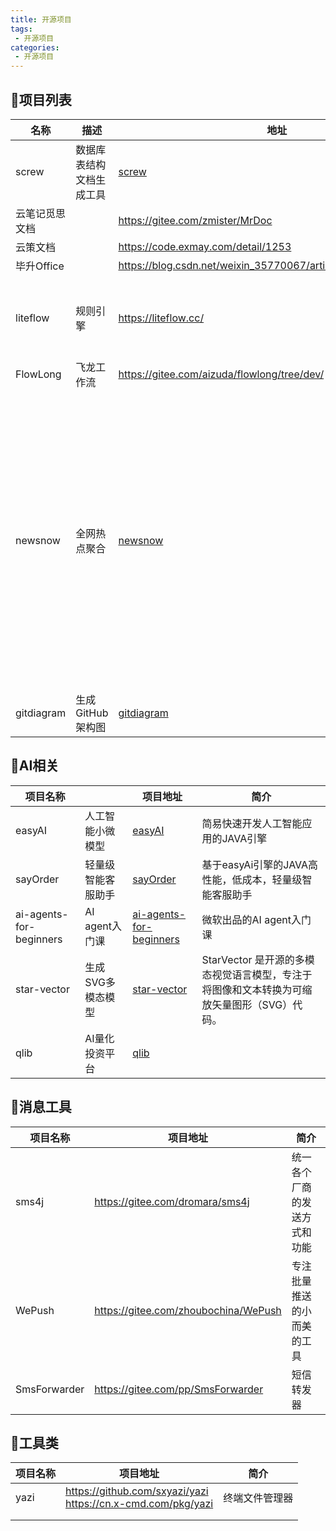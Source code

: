 ```yaml
---
title: 开源项目
tags:
 - 开源项目
categories: 
 - 开源项目
---
```




## 🦄项目列表

| 名称           | 描述                     | 地址                                                         | 简介                                                         |
| -------------- | ------------------------ | ------------------------------------------------------------ | ------------------------------------------------------------ |
| screw          | 数据库表结构文档生成工具 | [screw](https://gitee.com/leshalv/screw)                     |                                                              |
| 云笔记觅思文档 |                          | https://gitee.com/zmister/MrDoc                              |                                                              |
| 云策文档       |                          | https://code.exmay.com/detail/1253                           |                                                              |
| 毕升Office     |                          | https://blog.csdn.net/weixin_35770067/article/details/125610589 |                                                              |
|                |                          |                                                              |                                                              |
| liteflow       | 规则引擎                 | https://liteflow.cc/                                         | 轻量，快速，稳定可编排的组件式规则引擎                       |
| FlowLong       | 飞龙工作流               | https://gitee.com/aizuda/flowlong/tree/dev/                  | 仿钉钉审批流工具                                             |
| newsnow        | 全网热点聚合             | [newsnow](https://github.com/ourongxing/newsnow)             | NewsNow 是一款开源的网站，可以实时显示微博、知乎、抖音、头条、酷安等平台的每天热门新闻。支持部署到自己的服务器或 Cloudflare Pages 等平台，无需登录或缓存。 |
| gitdiagram     | 生成 GitHub 架构图       | [gitdiagram](https://github.com/ahmedkhaleel2004/gitdiagram) |                                                              |

## 🦄AI相关

| 项目名称                |                    | 项目地址                                                     | 简介                                                         |
| ----------------------- | ------------------ | ------------------------------------------------------------ | ------------------------------------------------------------ |
| easyAI                  | 人工智能小微模型   | [easyAI](https://gitee.com/dromara/easyAi)                   | 简易快速开发人工智能应用的JAVA引擎                           |
| sayOrder                | 轻量级智能客服助手 | [sayOrder](https://gitee.com/dromara/sayOrder)               | 基于easyAi引擎的JAVA高性能，低成本，轻量级智能客服助手       |
| ai-agents-for-beginners | AI agent入门课     | [ai-agents-for-beginners](https://github.com/microsoft/ai-agents-for-beginners) | 微软出品的AI agent入门课                                     |
| star-vector             | 生成SVG多模态模型  | [star-vector](https://github.com/joanrod/star-vector)        | StarVector 是开源的多模态视觉语言模型，专注于将图像和文本转换为可缩放矢量图形（SVG）代码。 |
| qlib                    | AI量化投资平台     | [qlib](https://github.com/microsoft/qlib)                    |                                                              |

## 🦄消息工具

| 项目名称     | 项目地址                             | 简介                         |
| ------------ | ------------------------------------ | ---------------------------- |
| sms4j        | https://gitee.com/dromara/sms4j      | 统一各个厂商的发送方式和功能 |
| WePush       | https://gitee.com/zhoubochina/WePush | 专注批量推送的小而美的工具   |
| SmsForwarder | https://gitee.com/pp/SmsForwarder    | 短信转发器                   |



## 🦄工具类

| 项目名称 | 项目地址                           | 简介           |
| -------- | ---------------------------------- | -------------- |
| yazi     | https://github.com/sxyazi/yazi<br>https://cn.x-cmd.com/pkg/yazi | 终端文件管理器 |
|          |                                    |                |
|          |                                    |                |


